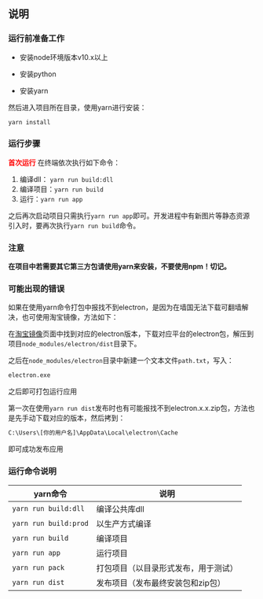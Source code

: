 ## 说明

### 运行前准备工作

- 安装node环境版本v10.x以上

- 安装python

- 安装yarn

然后进入项目所在目录，使用yarn进行安装：

```txt
yarn install
```

### 运行步骤

<span style="color:red;">**首次运行**</span> 在终端依次执行如下命令：

1. 编译dll： `yarn run build:dll`
2. 编译项目：`yarn run build`
3. 运行：`yarn run app`

之后再次启动项目只需执行`yarn run app`即可。开发进程中有新图片等静态资源引入时，要再次执行`yarn run build`命令。

### 注意

**在项目中若需要其它第三方包请使用yarn来安装，不要使用npm！切记。**

### 可能出现的错误

如果在使用yarn命令打包中报找不到electron，是因为在墙国无法下载可翻墙解决，也可使用淘宝镜像，方法如下：

在[淘宝镜像](https://npm.taobao.org/mirrors/electron)页面中找到对应的electron版本，下载对应平台的electron包，解压到项目`node_modules/electron/dist`目录下。

之后在`node_modules/electron`目录中新建一个文本文件`path.txt`，写入：

```txt
electron.exe
```
之后即可打包运行应用

第一次在使用`yarn run dist`发布时也有可能报找不到electron.x.x.zip包，方法也是先手动下载对应的版本，然后拷到：

```txt
C:\Users\[你的用户名]\AppData\Local\electron\Cache
```
即可成功发布应用

### 运行命令说明

yarn命令|说明
---|---
`yarn run build:dll`|编译公共库dll
`yarn run build:prod`|以生产方式编译
`yarn run build`|编译项目
`yarn run app`|运行项目
`yarn run pack`|打包项目（以目录形式发布，用于测试）
`yarn run dist`|发布项目（发布最终安装包和zip包）